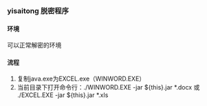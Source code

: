 ### yisaitong 脱密程序

#### 环境

可以正常解密的环境

#### 流程
 
 1. 复制java.exe为EXCEL.exe（WINWORD.EXE）
 1. 当前目录下打开命令行：./WINWORD.EXE -jar ${this}.jar *.docx 或 ./EXCEL.EXE -jar ${this}.jar *.xls
